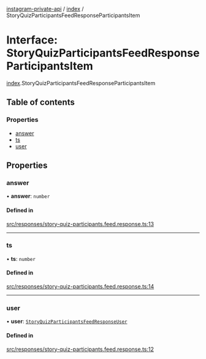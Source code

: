 [instagram-private-api](../../README.md) / [index](../../modules/index.md) / StoryQuizParticipantsFeedResponseParticipantsItem

# Interface: StoryQuizParticipantsFeedResponseParticipantsItem

[index](../../modules/index.md).StoryQuizParticipantsFeedResponseParticipantsItem

## Table of contents

### Properties

- [answer](StoryQuizParticipantsFeedResponseParticipantsItem.md#answer)
- [ts](StoryQuizParticipantsFeedResponseParticipantsItem.md#ts)
- [user](StoryQuizParticipantsFeedResponseParticipantsItem.md#user)

## Properties

### answer

• **answer**: `number`

#### Defined in

[src/responses/story-quiz-participants.feed.response.ts:13](https://github.com/Nerixyz/instagram-private-api/blob/0e0721c/src/responses/story-quiz-participants.feed.response.ts#L13)

___

### ts

• **ts**: `number`

#### Defined in

[src/responses/story-quiz-participants.feed.response.ts:14](https://github.com/Nerixyz/instagram-private-api/blob/0e0721c/src/responses/story-quiz-participants.feed.response.ts#L14)

___

### user

• **user**: [`StoryQuizParticipantsFeedResponseUser`](StoryQuizParticipantsFeedResponseUser.md)

#### Defined in

[src/responses/story-quiz-participants.feed.response.ts:12](https://github.com/Nerixyz/instagram-private-api/blob/0e0721c/src/responses/story-quiz-participants.feed.response.ts#L12)
